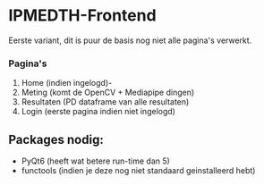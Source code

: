 # IPMEDTH-Frontend

Eerste variant, dit is puur de basis nog niet alle pagina's verwerkt.

### Pagina's
1. Home (indien ingelogd)-
2. Meting (komt de OpenCV + Mediapipe dingen)
3. Resultaten (PD dataframe van alle resultaten)
4. Login (eerste pagina indien niet ingelogd)

## Packages nodig:
- PyQt6 (heeft wat betere run-time dan 5)
- functools (indien je deze nog niet standaard geinstalleerd hebt)
